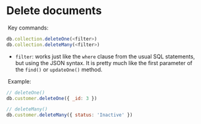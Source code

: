 # Delete documents

​	Key commands:

```javascript
db.collection.deleteOne(<filter>)
db.collection.deleteMany(<filter>)
```

- `filter`: works just like the `where` clause from the usual SQL statements, but using the JSON syntax. It is pretty much like the first parameter of the `find()` or `updateOne()` method.

​	Example:

```javascript
// deleteOne()
db.customer.deleteOne({ _id: 3 })

// deleteMany()
db.customer.deleteMany({ status: 'Inactive' })
```